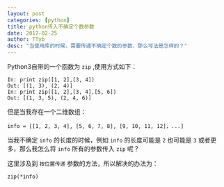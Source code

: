```yaml
---
layout: post
categories: [python]
title: python传入不确定个数参数
date: 2017-02-25
author: TTyb
desc: "当使用库的时候，需要传递不确定个数的参数，那么写法是怎样的？"
---
```


Python3自带的一个函数为 `zip` ,使用方式如下：

```
In: print zip([1, 2],[3, 4])
Out: [(1, 3), (2, 4)]
In: print zip([1, 2],[3, 4],[5, 6])
Out: [(1, 3, 5), (2, 4, 6)]
```

但是当我存在一个二维数组：

```
info = [[1, 2, 3, 4], [5, 6, 7, 8], [9, 10, 11, 12]，...]
```

当我不确定 `info` 的长度的时候，例如 `info` 的长度可能是 `2` 也可能是 `3` 或者更多，那么我怎么将 `info` 所有的参数传入 `zip` 呢？

这里涉及到 `按位置传递` 参数的方法，所以解决的办法为：

```
zip(*info)
```